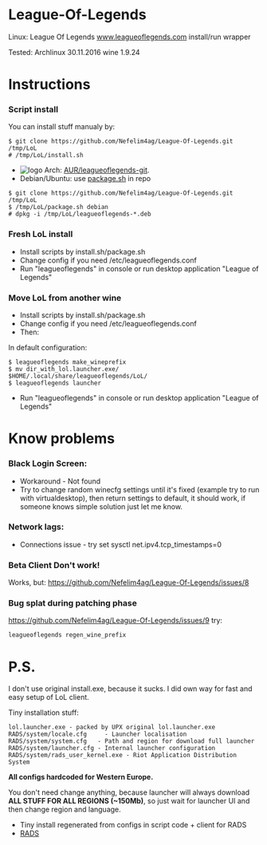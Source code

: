 # League-Of-Legends
Linux: League Of Legends www.leagueoflegends.com install/run wrapper

Tested: Archlinux 30.11.2016 wine 1.9.24

# Instructions
### Script install
You can install stuff manualy by:
```
$ git clone https://github.com/Nefelim4ag/League-Of-Legends.git /tmp/LoL
# /tmp/LoL/install.sh
```
* ![logo](http://www.monitorix.org/imgs/archlinux.png "arch logo") Arch: [AUR/leagueoflegends-git](https://aur.archlinux.org/packages/leagueoflegends-git).
* Debian/Ubuntu: use [package.sh](https://raw.githubusercontent.com/Nefelim4ag/League-Of-Legends/master/package.sh) in repo

```
$ git clone https://github.com/Nefelim4ag/League-Of-Legends.git /tmp/LoL
$ /tmp/LoL/package.sh debian
# dpkg -i /tmp/LoL/leagueoflegends-*.deb
```

### Fresh LoL install
- Install scripts by install.sh/package.sh
- Change config if you need /etc/leagueoflegends.conf
- Run "leagueoflegends" in console or run desktop application "League of Legends"

### Move LoL from another wine
- Install scripts by install.sh/package.sh
- Change config if you need /etc/leagueoflegends.conf
- Then:

In default configuration:
```
$ leagueoflegends make_wineprefix
$ mv dir_with_lol.launcher.exe/ $HOME/.local/share/leagueoflegends/LoL/
$ leagueoflegends launcher
```
- Run "leagueoflegends" in console or run desktop application "League of Legends"

# Know problems

### Black Login Screen:
- Workaround - Not found
- Try to change random winecfg settings until it's fixed (example try to run with virtualdesktop), then return settings to default, it should work, if someone knows simple solution just let me know.

### Network lags:
- Connections issue - try set sysctl net.ipv4.tcp_timestamps=0

### Beta Client Don't work!
Works, but:
https://github.com/Nefelim4ag/League-Of-Legends/issues/8

### Bug splat during patching phase
https://github.com/Nefelim4ag/League-Of-Legends/issues/9 try:
```
leagueoflegends regen_wine_prefix
```

# P.S.
I don't use original install.exe, because it sucks. I did own way for fast and easy setup of LoL client.

Tiny installation stuff:
```
lol.launcher.exe - packed by UPX original lol.launcher.exe
RADS/system/locale.cfg     - Launcher localisation
RADS/system/system.cfg   - Path and region for download full launcher
RADS/system/launcher.cfg - Internal launcher configuration
RADS/system/rads_user_kernel.exe - Riot Application Distribution System
```
**All configs hardcoded for Western Europe.**

You don't need change anything,
because launcher will always download
**ALL STUFF FOR ALL REGIONS (~150Mb)**,
so just wait for launcher UI and then change region and language.

- Tiny install regenerated from configs in script code + client for RADS
- [RADS](http://l3cdn.riotgames.com/releases/live/system/rads_user_kernel.exe)
